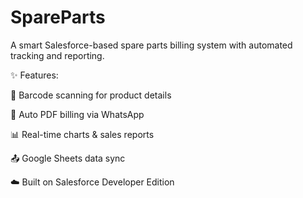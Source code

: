 # SpareParts

A smart Salesforce-based spare parts billing system with automated tracking and reporting.

✨ Features:

📱 Barcode scanning for product details

💬 Auto PDF billing via WhatsApp

📊 Real-time charts & sales reports

📤 Google Sheets data sync

☁️ Built on Salesforce Developer Edition
